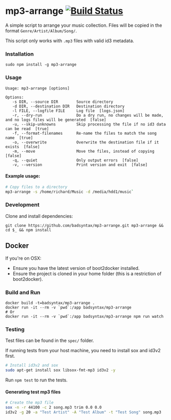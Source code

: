 # mp3-arrange [![Build Status](https://travis-ci.org/badsyntax/mp3-arrange.svg?branch=master)](https://travis-ci.org/badsyntax/mp3-arrange)

A simple script to arrange your music collection. Files will be copied in the format `Genre/Artist/Album/Song/`.

This script only works with `.mp3` files with valid id3 metadata.

### Installation

`sudo npm install -g mp3-arrange`

### Usage

```
Usage: mp3-arrange [options]

Options:
   -s DIR, --source DIR        Source directory
   -d DIR, --destination DIR   Destination directory
   -l FILE, --logfile FILE     Log file  [logs.json]
   -r, --dry-run               Do a dry run, no changes will be made, and no logs files will be generated  [false]
   -u, --skip-unknowns         Skip processing the file if no id3 data can be read  [true]
   -f, --format-filenames      Re-name the files to match the song name  [true]
   -o, --overwrite             Overwrite the destination file if it exists  [false]
   -m, --move                  Move the files, instead of copying  [false]
   -q, --quiet                 Only output errors  [false]
   -v, --version               Print version and exit  [false]

```

#### Example usage:

```bash
# Copy files to a directory
mp3-arrange -s /home/richard/Music -d /media/hdd1/music`
```

### Development

Clone and install dependencies:

```
git clone https://github.com/badsyntax/mp3-arrange.git mp3-arrange && cd $_ && npm install
```

## Docker

If you're on OSX:

* Ensure you have the latest version of boot2docker installed.
* Ensure the project is cloned in your home folder (this is a restriction of boot2docker).

### Build and Run

```
docker build -t=badsyntax/mp3-arrange .
docker run -it --rm -v `pwd`:/app badsyntax/mp3-arrange
# Or
docker run -it --rm -v `pwd`:/app badsyntax/mp3-arrange npm run watch
```

### Testing

Test files can be found in the `spec/` folder.

If running tests from your host machine, you need to install sox and id3v2 first.

```bash
# Install id3v2 and sox
sudo apt-get install sox libsox-fmt-mp3 id3v2 -y
```

Run `npm test` to run the tests.

#### Generating test mp3 files

```bash
# Create the mp3 file
sox -n -r 44100 -c 2 song.mp3 trim 0.0 0.0
id3v2 -g 20 -a "Test Artist" -A "Test Album" -t "Test Song" song.mp3
```

